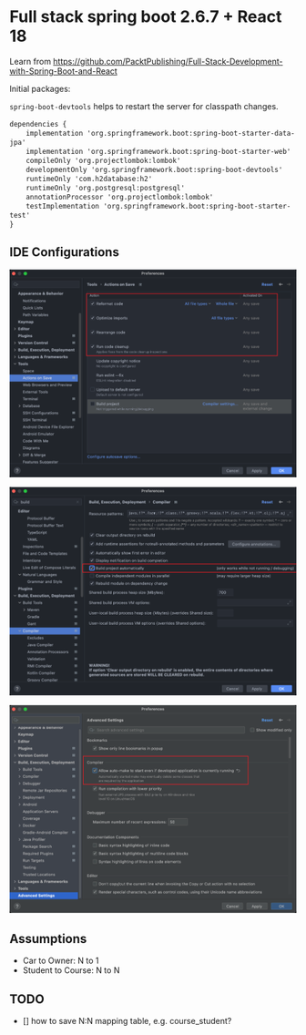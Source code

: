 # Full stack spring boot 2.6.7 + React 18

Learn from https://github.com/PacktPublishing/Full-Stack-Development-with-Spring-Boot-and-React

Initial packages:

`spring-boot-devtools` helps to restart the server for classpath changes.

```
dependencies {
    implementation 'org.springframework.boot:spring-boot-starter-data-jpa'
    implementation 'org.springframework.boot:spring-boot-starter-web'
    compileOnly 'org.projectlombok:lombok'
    developmentOnly 'org.springframework.boot:spring-boot-devtools'
    runtimeOnly 'com.h2database:h2'
    runtimeOnly 'org.postgresql:postgresql'
    annotationProcessor 'org.projectlombok:lombok'
    testImplementation 'org.springframework.boot:spring-boot-starter-test'
}
```

## IDE Configurations

![actions on save](./screenshots/actions_on_save.png)

![auto build](./screenshots/auto_build.png)

![compiler auto](./screenshots/compiler_auto.png)

## Assumptions

- Car to Owner: N to 1
- Student to Course: N to N

## TODO

- [] how to save N:N mapping table, e.g. course_student?